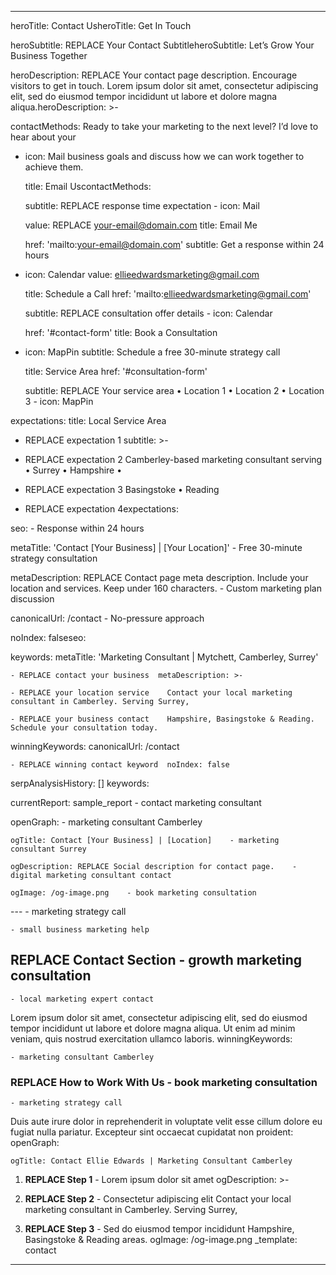------

heroTitle: Contact UsheroTitle: Get In Touch

heroSubtitle: REPLACE Your Contact SubtitleheroSubtitle: Let’s Grow Your Business Together

heroDescription: REPLACE Your contact page description. Encourage visitors to get in touch. Lorem ipsum dolor sit amet, consectetur adipiscing elit, sed do eiusmod tempor incididunt ut labore et dolore magna aliqua.heroDescription: >-

contactMethods:  Ready to take your marketing to the next level? I’d love to hear about your

  - icon: Mail  business goals and discuss how we can work together to achieve them.

    title: Email UscontactMethods:

    subtitle: REPLACE response time expectation  - icon: Mail

    value: REPLACE your-email@domain.com    title: Email Me

    href: 'mailto:your-email@domain.com'    subtitle: Get a response within 24 hours

  - icon: Calendar    value: ellieedwardsmarketing@gmail.com

    title: Schedule a Call    href: 'mailto:ellieedwardsmarketing@gmail.com'

    subtitle: REPLACE consultation offer details  - icon: Calendar

    href: '#contact-form'    title: Book a Consultation

  - icon: MapPin    subtitle: Schedule a free 30-minute strategy call

    title: Service Area    href: '#consultation-form'

    subtitle: REPLACE Your service area • Location 1 • Location 2 • Location 3  - icon: MapPin

expectations:    title: Local Service Area

  - REPLACE expectation 1    subtitle: >-

  - REPLACE expectation 2      Camberley-based marketing consultant serving • Surrey • Hampshire   •

  - REPLACE expectation 3      Basingstoke • Reading

  - REPLACE expectation 4expectations:

seo:  - Response within 24 hours

  metaTitle: 'Contact [Your Business] | [Your Location]'  - Free 30-minute strategy consultation

  metaDescription: REPLACE Contact page meta description. Include your location and services. Keep under 160 characters.  - Custom marketing plan discussion

  canonicalUrl: /contact  - No-pressure approach

  noIndex: falseseo:

  keywords:  metaTitle: 'Marketing Consultant | Mytchett, Camberley, Surrey'

    - REPLACE contact your business  metaDescription: >-

    - REPLACE your location service    Contact your local marketing consultant in Camberley. Serving Surrey,

    - REPLACE your business contact    Hampshire, Basingstoke & Reading. Schedule your consultation today.

  winningKeywords:  canonicalUrl: /contact

    - REPLACE winning contact keyword  noIndex: false

  serpAnalysisHistory: []  keywords:

  currentReport: sample_report    - contact marketing consultant

  openGraph:    - marketing consultant Camberley

    ogTitle: Contact [Your Business] | [Location]    - marketing consultant Surrey

    ogDescription: REPLACE Social description for contact page.    - digital marketing consultant contact

    ogImage: /og-image.png    - book marketing consultation

---    - marketing strategy call

    - small business marketing help

## REPLACE Contact Section    - growth marketing consultation

    - local marketing expert contact

Lorem ipsum dolor sit amet, consectetur adipiscing elit, sed do eiusmod tempor incididunt ut labore et dolore magna aliqua. Ut enim ad minim veniam, quis nostrud exercitation ullamco laboris.  winningKeywords:

    - marketing consultant Camberley

### REPLACE How to Work With Us    - book marketing consultation

    - marketing strategy call

Duis aute irure dolor in reprehenderit in voluptate velit esse cillum dolore eu fugiat nulla pariatur. Excepteur sint occaecat cupidatat non proident:  openGraph:

    ogTitle: Contact Ellie Edwards | Marketing Consultant Camberley

1. **REPLACE Step 1** - Lorem ipsum dolor sit amet    ogDescription: >-

2. **REPLACE Step 2** - Consectetur adipiscing elit        Contact your local marketing consultant in Camberley. Serving Surrey,

3. **REPLACE Step 3** - Sed do eiusmod tempor incididunt      Hampshire, Basingstoke & Reading areas.
    ogImage: /og-image.png
_template: contact
---

